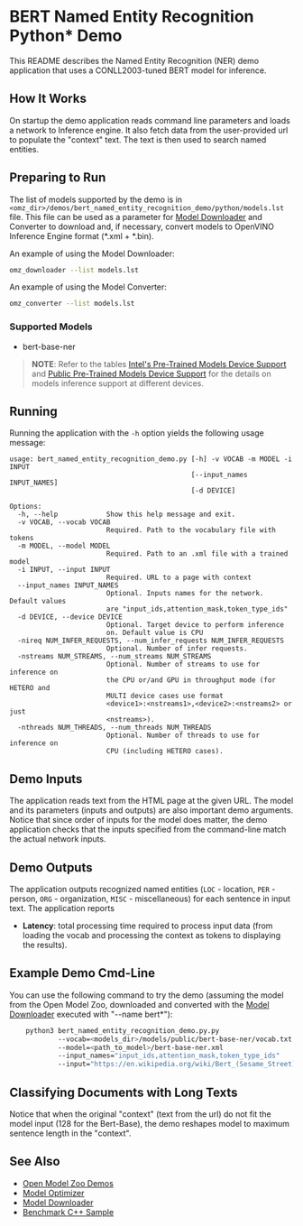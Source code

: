 # BERT Named Entity Recognition Python\* Demo

This README describes the Named Entity Recognition (NER) demo application that uses a CONLL2003-tuned BERT model for inference.

## How It Works

On startup the demo application reads command line parameters and loads a network to Inference engine.
It also fetch data from the user-provided url to populate the "context" text.
The text is then used to search named entities.

## Preparing to Run

The list of models supported by the demo is in `<omz_dir>/demos/bert_named_entity_recognition_demo/python/models.lst` file.
This file can be used as a parameter for [Model Downloader](../../../tools/model_tools/README.md) and Converter to download and, if necessary, convert models to OpenVINO Inference Engine format (\*.xml + \*.bin).

An example of using the Model Downloader:

```sh
omz_downloader --list models.lst
```

An example of using the Model Converter:

```sh
omz_converter --list models.lst
```

### Supported Models

* bert-base-ner

> **NOTE**: Refer to the tables [Intel's Pre-Trained Models Device Support](../../../models/intel/device_support.md) and [Public Pre-Trained Models Device Support](../../../models/public/device_support.md) for the details on models inference support at different devices.

## Running

Running the application with the `-h` option yields the following usage message:

```
usage: bert_named_entity_recognition_demo.py [-h] -v VOCAB -m MODEL -i INPUT
                                             [--input_names INPUT_NAMES]
                                             [-d DEVICE]

Options:
  -h, --help            Show this help message and exit.
  -v VOCAB, --vocab VOCAB
                        Required. Path to the vocabulary file with tokens
  -m MODEL, --model MODEL
                        Required. Path to an .xml file with a trained model
  -i INPUT, --input INPUT
                        Required. URL to a page with context
  --input_names INPUT_NAMES
                        Optional. Inputs names for the network. Default values
                        are "input_ids,attention_mask,token_type_ids"
  -d DEVICE, --device DEVICE
                        Optional. Target device to perform inference
                        on. Default value is CPU
  -nireq NUM_INFER_REQUESTS, --num_infer_requests NUM_INFER_REQUESTS
                        Optional. Number of infer requests.
  -nstreams NUM_STREAMS, --num_streams NUM_STREAMS
                        Optional. Number of streams to use for inference on
                        the CPU or/and GPU in throughput mode (for HETERO and
                        MULTI device cases use format
                        <device1>:<nstreams1>,<device2>:<nstreams2> or just
                        <nstreams>).
  -nthreads NUM_THREADS, --num_threads NUM_THREADS
                        Optional. Number of threads to use for inference on
                        CPU (including HETERO cases).
```

## Demo Inputs

The application reads text from the HTML page at the given URL.
The model and its parameters (inputs and outputs) are also important demo arguments.
Notice that since order of inputs for the model does matter, the demo application checks that the inputs specified
from the command-line match the actual network inputs.

## Demo Outputs

The application outputs recognized named entities (`LOC` - location, `PER` - person, `ORG` - organization, `MISC` - miscellaneous) for each sentence in input text.
The application reports

* **Latency**: total processing time required to process input data (from loading the vocab and processing the context as tokens to displaying the results).

## Example Demo Cmd-Line

You can use the following command to try the demo (assuming the model from the Open Model Zoo, downloaded and converted with the
[Model Downloader](../../../tools/model_tools/README.md) executed with "--name bert*"):

```sh
    python3 bert_named_entity_recognition_demo.py.py
            --vocab=<models_dir>/models/public/bert-base-ner/vocab.txt
            --model=<path_to_model>/bert-base-ner.xml
            --input_names="input_ids,attention_mask,token_type_ids"
            --input="https://en.wikipedia.org/wiki/Bert_(Sesame_Street)"
```

## Classifying Documents with Long Texts

Notice that when the original "context" (text from the url) do not fit the model input
(128 for the Bert-Base), the demo reshapes model to maximum sentence length in the "context".

## See Also

* [Open Model Zoo Demos](../../README.md)
* [Model Optimizer](https://docs.openvinotoolkit.org/latest/_docs_MO_DG_Deep_Learning_Model_Optimizer_DevGuide.html)
* [Model Downloader](../../../tools/model_tools/README.md)
* [Benchmark C++ Sample](https://docs.openvinotoolkit.org/latest/_inference_engine_samples_benchmark_app_README.html)

